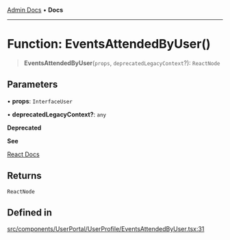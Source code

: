 [Admin Docs](/) • **Docs**

***

# Function: EventsAttendedByUser()

> **EventsAttendedByUser**(`props`, `deprecatedLegacyContext`?): `ReactNode`

## Parameters

• **props**: `InterfaceUser`

• **deprecatedLegacyContext?**: `any`

**Deprecated**

**See**

[React Docs](https://legacy.reactjs.org/docs/legacy-context.html#referencing-context-in-lifecycle-methods)

## Returns

`ReactNode`

## Defined in

[src/components/UserPortal/UserProfile/EventsAttendedByUser.tsx:31](https://github.com/PalisadoesFoundation/talawa-admin/blob/main/src/components/UserPortal/UserProfile/EventsAttendedByUser.tsx#L31)
